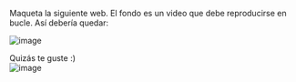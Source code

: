 Maqueta la siguiente web.
El fondo es un video que debe reproducirse en bucle.
Así debería quedar:

![image](https://github.com/JhojanBinary/Modern-background-video/assets/102551448/89646b6f-00b1-4b32-9642-1404232ae0e9)

Quizás te guste :)  
![image](https://github.com/JhojanBinary/Modern-background-video/assets/102551448/75d3aa36-bd86-46c8-8ddb-a949aa9e557a)
